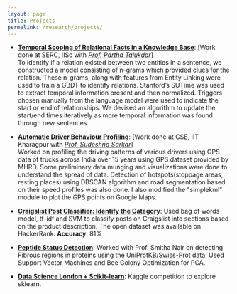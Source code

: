 ```yaml
---
layout: page
title: Projects
permalink: /research/projects/
---
```


-	**[Temporal Scoping of Relational Facts in a Knowledge Base](/files/openday2015.pdf)**: [Work done at SERC, IISc with <em><a class="tosu" href="http://www.talukdar.net/" target="_blank">Prof. Partha Talukdar</a></em>] <br>
To identify if a relation existed between two entities in a sentence, we constructed a model consisting of n-grams which provided clues for the relation. These n-grams, along with features from Entity Linking were used to train a GBDT to identify relations. Stanford’s SUTime was used to extract temporal information present and then normalized. Triggers chosen manually from the language model were used to indicate the start or end of relationships. We devised an algorithm to update the start/end times iteratively as more temporal information was found through new sentences.

-   **[Automatic Driver Behaviour Profiling](https://github.com/dhawaljoh/IIT-Kharagpur)**: [Work done at CSE, IIT Kharagpur with <em><a class="tosu" href="http://www.facweb.iitkgp.ernet.in/~sudeshna/" target="_blank">Prof. Sudeshna Sarkar</a></em>] <br>
Worked on profiling the driving patterns of various drivers using GPS data of trucks across India over 15 years using GPS dataset provided by MHRD. Some preliminary data munging and visualizations were done to understand the spread of data. Detection of hotspots(stoppage areas, resting places) using DBSCAN algorithm and road segmentation based on their speed profiles was also done. I also modified the "simplekml" module to plot the GPS points on Google Maps.

-   **[Craigslist Post Classifier: Identify the Category](https://github.com/dhawaljoh/craigslist_category_classification)**: Used bag of words model, tf-idf and SVM to classify posts on Craigslist into sections based on the product description.
The open dataset was available on HackerRank. **Accuracy**: 81%

-   **[Peptide Status Detection](https://github.com/dhawaljoh/PeptideStatusDetection)**: Worked with Prof. Smitha Nair on detecting Fibrous regions in proteins using the UniProtKB/Swiss-Prot data. Used Support Vector Machines and Bee Colony Optimization for PCA.

-   **[Data Science London + Scikit-learn](https://github.com/dhawaljoh/kaggle--data-science-london)**: Kaggle competition to explore sklearn.